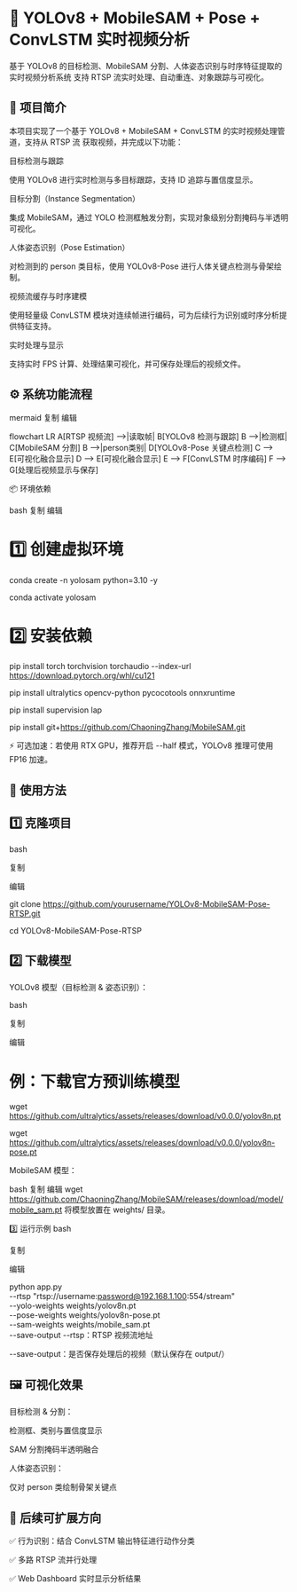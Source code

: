 # 🎥 YOLOv8 + MobileSAM + Pose + ConvLSTM 实时视频分析

基于 YOLOv8 的目标检测、MobileSAM 分割、人体姿态识别与时序特征提取的实时视频分析系统
支持 RTSP 流实时处理、自动重连、对象跟踪与可视化。

## 📖 项目简介

本项目实现了一个基于 YOLOv8 + MobileSAM + ConvLSTM 的实时视频处理管道，支持从 RTSP 流 获取视频，并完成以下功能：

目标检测与跟踪

使用 YOLOv8 进行实时检测与多目标跟踪，支持 ID 追踪与置信度显示。

目标分割（Instance Segmentation）

集成 MobileSAM，通过 YOLO 检测框触发分割，实现对象级别分割掩码与半透明可视化。

人体姿态识别（Pose Estimation）

对检测到的 person 类目标，使用 YOLOv8-Pose 进行人体关键点检测与骨架绘制。

视频流缓存与时序建模

使用轻量级 ConvLSTM 模块对连续帧进行编码，可为后续行为识别或时序分析提供特征支持。

实时处理与显示

支持实时 FPS 计算、处理结果可视化，并可保存处理后的视频文件。

## ⚙️ 系统功能流程
mermaid
复制
编辑

flowchart LR
    A[RTSP 视频流] -->|读取帧| B[YOLOv8 检测与跟踪]
    B -->|检测框| C[MobileSAM 分割]
    B -->|person类别| D[YOLOv8-Pose 关键点检测]
    C --> E[可视化融合显示]
    D --> E[可视化融合显示]
    E --> F[ConvLSTM 时序编码]
    F --> G[处理后视频显示与保存]
    
📦 环境依赖

bash
复制
编辑

# 1️⃣ 创建虚拟环境
conda create -n yolosam python=3.10 -y

conda activate yolosam


# 2️⃣ 安装依赖

pip install torch torchvision torchaudio --index-url https://download.pytorch.org/whl/cu121

pip install ultralytics opencv-python pycocotools onnxruntime

pip install supervision lap

pip install git+https://github.com/ChaoningZhang/MobileSAM.git

⚡ 可选加速：若使用 RTX GPU，推荐开启 --half 模式，YOLOv8 推理可使用 FP16 加速。

## 🚀 使用方法

## 1️⃣ 克隆项目

bash

复制

编辑

git clone https://github.com/yourusername/YOLOv8-MobileSAM-Pose-RTSP.git

cd YOLOv8-MobileSAM-Pose-RTSP

## 2️⃣ 下载模型

YOLOv8 模型（目标检测 & 姿态识别）：

bash

复制

编辑

# 例：下载官方预训练模型

wget https://github.com/ultralytics/assets/releases/download/v0.0.0/yolov8n.pt

wget https://github.com/ultralytics/assets/releases/download/v0.0.0/yolov8n-pose.pt

MobileSAM 模型：

bash
复制
编辑
wget https://github.com/ChaoningZhang/MobileSAM/releases/download/model/mobile_sam.pt
将模型放置在 weights/ 目录。

3️⃣ 运行示例
bash

复制

编辑

python app.py \
    --rtsp "rtsp://username:password@192.168.1.100:554/stream" \
    --yolo-weights weights/yolov8n.pt \
    --pose-weights weights/yolov8n-pose.pt \
    --sam-weights weights/mobile_sam.pt \
    --save-output
--rtsp：RTSP 视频流地址

--save-output：是否保存处理后的视频（默认保存在 output/）

## 🖼️ 可视化效果

目标检测 & 分割：

检测框、类别与置信度显示

SAM 分割掩码半透明融合

人体姿态识别：

仅对 person 类绘制骨架关键点

## 🔮 后续可扩展方向

✅ 行为识别：结合 ConvLSTM 输出特征进行动作分类

✅ 多路 RTSP 流并行处理

✅ Web Dashboard 实时显示分析结果
